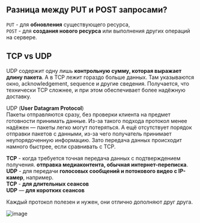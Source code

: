 <h2>Разница между PUT и POST запросами?</h2>  
  
`PUT` - для **обновления** существующего ресурса,  
`POST` - для **создания нового ресурса** или выполнения других операций на сервере.  

<h2>TCP vs UDP</h2>  

 UDP содержит одну лишь **контрольную сумму, которая выражает длину пакета**. А в TCP лежит гораздо больше данных. Там указываются окно, acknowledgement, sequence и другие сведения. Получается, что технически TCP сложнее, и при этом обеспечивает более надёжную доставку.  

UDP (**User Datagram Protocol**)  
Пакеты отправляются сразу, без проверки клиента на предмет готовности принимать данные. Из-за такого подхода протокол менее надёжен — пакеты легко могут потеряться. А ещё отсутствует порядок отправки пакетов с данными, из-за чего получатель принимает неупорядоченную информацию. Зато передача данных происходит намного быстрее, если сравнивать с TCP.  

**TCP** -  когда требуется точная передача данных с подтверждением получения. **отправка медиаконтента, обычная интернет-переписка**.  
**UDP** - для передачи **голосовых сообщений и потокового видео с IP-камер**, например.  
**TCP** - **для длительных сеансов**  
**UDP** — **для коротких сеансов**  

Каждый протокол полезен и нужен, они отлично дополняют друг друга.  

 ![image](https://github.com/AntonGitCode/FEFAQ/assets/117078390/0d921b63-db94-43d0-9f07-b4c26bdb61f0)

